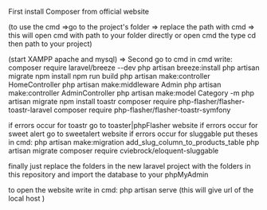 First install Composer from official website

(to use the cmd =>go to the project's folder => replace the path with cmd => this will open cmd with path to your folder directly or open cmd the type cd then path to your project)

(start XAMPP apache and mysql) =>
Second go to cmd
in cmd write: 
composer require laravel/breeze --dev 
php artisan breeze:install
php artisan migrate
npm install
npm run build
php artisan make:controller HomeController
php artisan make:middleware Admin
php artisan make:controller AdminController
php artisan make:model Category -m
php artisan migrate
npm install toastr
composer require php-flasher/flasher-toastr-laravel
composer require php-flasher/flasher-toastr-symfony

if errors occur for toastr go to toaster|phpFlasher website
if errors occur for sweet alert go to sweetalert website
if errors occur for sluggable put theses in cmd:
php artisan make:migration add_slug_column_to_products_table
php artisan migrate
composer require cviebrock/eloquent-sluggable



finally just replace the folders in the new laravel project with the folders in this repository and import the database to your phpMyAdmin

to open the website write in cmd:
php artisan serve (this will give url of the local host )
